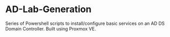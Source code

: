 # AD-Lab-Generation
 Series of Powershell scripts to install/configure basic services on an AD DS Domain Controller. Built using Proxmox VE.
